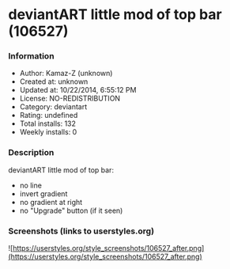 # deviantART little mod of top bar (106527)

### Information
- Author: Kamaz-Z (unknown)
- Created at: unknown
- Updated at: 10/22/2014, 6:55:12 PM
- License: NO-REDISTRIBUTION
- Category: deviantart
- Rating: undefined
- Total installs: 132
- Weekly installs: 0


### Description
deviantART little mod of top bar:
- no line
- invert gradient
- no gradient at right
- no "Upgrade" button (if it seen)


### Screenshots (links to userstyles.org)
![https://userstyles.org/style_screenshots/106527_after.png](https://userstyles.org/style_screenshots/106527_after.png)


